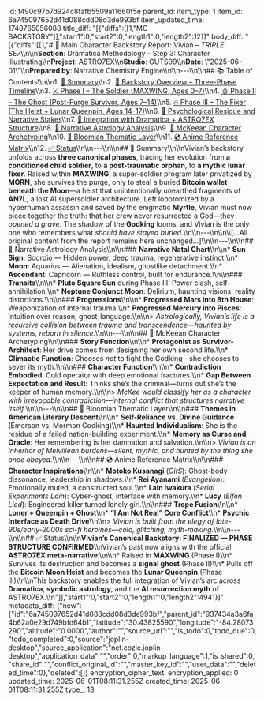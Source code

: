 id: f490c97b7d924c8fafb5509a11660f5e
parent_id: 
item_type: 1
item_id: 6a745097652d41d088cdd08d3de993bf
item_updated_time: 1748765056088
title_diff: "[{\"diffs\":[[1,\"MC BACKSTORY\"]],\"start1\":0,\"start2\":0,\"length1\":0,\"length2\":12}]"
body_diff: "[{\"diffs\":[[1,\"# 📘 Main Character Backstory Report: Vivian – *TRIPLE SE7*\\\n\\\n**Section**: Dramatica Methodology – Step 3: Character Illustrating\\\n**Project**: ASTRO7EX\\\n**Studio**: GUTS99\\\n**Date**: \\\"2025-06-01\\\"\\\n**Prepared by**: Narrative Chemistry Engine\\\n\\\n---\\\n\\\n## 📚 Table of Contents\\\n\\\n1. [🎯 Summary](#-summary)\\\n2. [📖 Backstory Overview – Three-Phase Timeline](#-backstory-overview--three-phase-timeline)\\\n3. [⚔️ Phase I – The Soldier (MAXWING, Ages 0–7)](#-phase-i--the-soldier-maxwing-ages-07)\\\n4. [🩸 Phase II – The Ghost (Post-Purge Survivor, Ages 7–14)](#-phase-ii--the-ghost-post-purge-survivor-ages-7–14)\\\n5. [🔥 Phase III – The Fixer (The Heist + Lunar Queenpin, Ages 14–17)](#-phase-iii--the-fixer-the-heist--lunar-queenpin-ages-14–17)\\\n6. [🧠 Psychological Residue and Narrative Stakes](#-psychological-residue-and-narrative-stakes)\\\n7. [🧩 Integration with Dramatica + ASTRO7EX Structure](#-integration-with-dramatica--astro7ex-structure)\\\n8. [🌌 Narrative Astrology Analysis](#-narrative-astrology-analysis)\\\n9. [🎥 McKeean Character Archetyping](#-mckeean-character-archetyping)\\\n10. [📖 Bloomian Thematic Layer](#-bloomian-thematic-layer)\\\n11. [💿 Anime Reference Matrix](#-anime-reference-matrix)\\\n12. [✅ Status](#-status)\\\n\\\n---\\\n\\\n## 🎯 Summary\\\n\\\nVivian’s backstory unfolds across **three canonical phases**, tracing her evolution from **a conditioned child soldier**, to **a post-traumatic orphan**, to **a mythic lunar fixer**. Raised within **MAXWING**, a super-soldier program later privatized by **MORN**, she survives the purge, only to steal a buried **Bitcoin wallet beneath the Moon**—a heist that unintentionally unearthed fragments of **AN7L**, a lost AI supersoldier architecture. Left lobotomized by a hyperhuman assassin and saved by the enigmatic **Myrtle**, Vivian must now piece together the truth: that her crew never resurrected a God—they *opened a grave*. The shadow of the **Godking** looms, and Vivian is the only one who remembers what *should have stayed buried*.\\\n\\\n---\\\n\\\n\\\\[...All original content from the report remains here unchanged...]\\\n\\\n---\\\n\\\n## 🌌 Narrative Astrology Analysis\\\n\\\n### **Narrative Natal Chart**\\\n\\\n* **Sun Sign**: Scorpio — Hidden power, deep trauma, regenerative instinct.\\\n* **Moon**: Aquarius — Alienation, idealism, ghostlike detachment.\\\n* **Ascendant**: Capricorn — Ruthless control, built for endurance.\\\n\\\n### **Transits**\\\n\\\n* **Pluto Square Sun** during Phase III: Power clash, self-annihilation.\\\n* **Neptune Conjunct Moon**: Delirium, haunting visions, reality distortions.\\\n\\\n### **Progressions**\\\n\\\n* **Progressed Mars into 8th House**: Weaponization of internal trauma.\\\n* **Progressed Mercury into Pisces**: Intuition over reason; ghost-language.\\\n\\\n> *Astrologically, Vivian’s life is a recursive collision between trauma and transcendence—haunted by systems, reborn in silence.*\\\n\\\n---\\\n\\\n## 🎥 McKeean Character Archetyping\\\n\\\n### **Story Function**\\\n\\\n* **Protagonist as Survivor-Architect**: Her drive comes from designing her own second life.\\\n* **Climactic Function**: Chooses *not* to fight the Godking—she chooses to sever its myth.\\\n\\\n### **Character Function**\\\n\\\n* **Contradiction Embodied**: Cold operator with deep emotional fractures.\\\n* **Gap Between Expectation and Result**: Thinks she’s the criminal—turns out she’s the keeper of human memory.\\\n\\\n> *McKee would classify her as a character with irrevocable contradiction—internal conflict that structures narrative itself.*\\\n\\\n---\\\n\\\n## 📖 Bloomian Thematic Layer\\\n\\\n### **Themes in American Literary Descent**\\\n\\\n* **Self-Reliance vs. Divine Guidance** (Emerson vs. Mormon Godking)\\\n* **Haunted Individualism**: She is the residue of a failed nation-building experiment.\\\n* **Memory as Curse and Oracle**: Her remembering is her damnation and salvation.\\\n\\\n> *Vivian is an inheritor of Melvillean burdens—silent, mythic, and hunted by the thing she once obeyed.*\\\n\\\n---\\\n\\\n## 💿 Anime Reference Matrix\\\n\\\n### **Character Inspirations**\\\n\\\n* **Motoko Kusanagi** (*GitS*): Ghost-body dissonance, leadership in shadows.\\\n* **Rei Ayanami** (*Evangelion*): Emotionally muted, a constructed soul.\\\n* **Lain Iwakura** (*Serial Experiments Lain*): Cyber-ghost, interface with memory.\\\n* **Lucy** (*Elfen Lied*): Engineered killer turned lonely girl.\\\n\\\n### **Trope Fusion**\\\n\\\n* **Loner + Queenpin + Ghost**\\\n* **“I Am Not Real” Core Conflict**\\\n* **Psychic Interface as Death Drive**\\\n\\\n> *Vivian is built from the elegy of late-90s/early-2000s sci-fi heroines—cold, glitching, myth-making.*\\\n\\\n---\\\n\\\n## ✅ Status\\\n\\\n**Vivian’s Canonical Backstory: FINALIZED — PHASE STRUCTURE CONFIRMED**\\\nVivian’s past now aligns with the official **ASTRO7EX meta-narrative**:\\\n\\\n* Raised in **MAXWING** (Phase I)\\\n* Survives its destruction and becomes a **signal ghost** (Phase II)\\\n* Pulls off the **Bitcoin Moon Heist** and becomes the **Lunar Queenpin** (Phase III)\\\n\\\nThis backstory enables the full integration of Vivian’s arc across **Dramatica**, **symbolic astrology**, and the **AI resurrection myth** of ASTRO7EX.\\\n\"]],\"start1\":0,\"start2\":0,\"length1\":0,\"length2\":4941}]"
metadata_diff: {"new":{"id":"6a745097652d41d088cdd08d3de993bf","parent_id":"937434a3a6fa4b62a0e29d749bfd64b1","latitude":"30.43825590","longitude":"-84.28073290","altitude":"0.0000","author":"","source_url":"","is_todo":0,"todo_due":0,"todo_completed":0,"source":"joplin-desktop","source_application":"net.cozic.joplin-desktop","application_data":"","order":0,"markup_language":1,"is_shared":0,"share_id":"","conflict_original_id":"","master_key_id":"","user_data":"","deleted_time":0},"deleted":[]}
encryption_cipher_text: 
encryption_applied: 0
updated_time: 2025-06-01T08:11:31.255Z
created_time: 2025-06-01T08:11:31.255Z
type_: 13